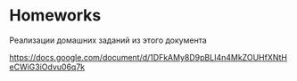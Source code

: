 # Homeworks

Реализации домашних заданий из этого документа 

https://docs.google.com/document/d/1DFkAMy8D9pBLI4n4MkZOUHfXNtHeCWiG3iOdvu06q7k
